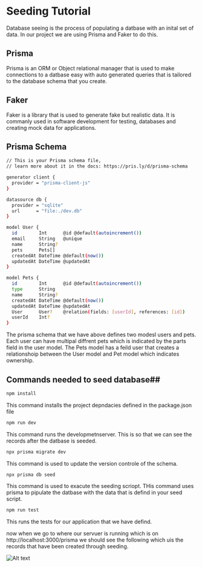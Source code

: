 # Seeding Tutorial
Database seeing is the process of populating a datbase with an inital set of data. In our project we are using Prisma and Faker to do this. 

## Prisma ###
Prisma is an ORM or Object relational manager that is used  to make connections to a datbase easy with auto generated queries that is tailored to the database schema that you create.  

## Faker ##
Faker is a library that is used to generate fake but realistic data. It is commanly used in software development for testing, databases and creating mock data for applications. 

## Prisma Schema ##
```bash
// This is your Prisma schema file,
// learn more about it in the docs: https://pris.ly/d/prisma-schema

generator client {
  provider = "prisma-client-js"
}

datasource db {
  provider = "sqlite"
  url      = "file:./dev.db"
}

model User {
  id        Int      @id @default(autoincrement())
  email     String   @unique
  name      String?
  pets      Pets[]
  createdAt DateTime @default(now())
  updatedAt DateTime @updatedAt
}

model Pets {
  id        Int      @id @default(autoincrement())
  type      String
  name      String?
  createdAt DateTime @default(now())
  updatedAt DateTime @updatedAt
  User      User?    @relation(fields: [userId], references: [id])
  userId    Int?
}
```
The prisma schema that we have above defines two modesl users and pets. Each user can have multipal diffrent pets which is indicated by the parts field in the user model. The Pets model has a feild user that creates a relationshoip between the User model and Pet model which indicates ownership. 

## Commands needed to seed database##
```bash
npm install 
```
This command installs the project depndacies defined in the package.json file 

```bash
npm run dev 
```
This command runs the developmetnserver. This is so that we can see the records after the datbase is seeded. 

```bash
npx prisma migrate dev
```
This command is used to update the version controle of the schema. 

```bash
npx prisma db seed
```
This command is used to exacute the seeding scriopt. THis command uses prisma to pipulate the datbase with the data that is defind in your seed script. 

```bash
npm run test 
```
This runs the tests for our application that we have defind. 


now when we go to where our servuer is running which is on http://localhost:3000/prisma
we should see the following which uis the records that have been created through seeding. 

![Alt text](image.png)